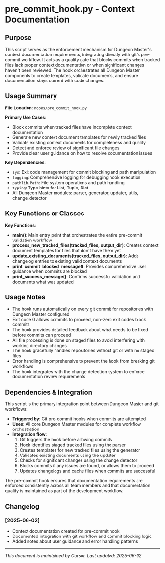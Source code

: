# pre_commit_hook.py - Context Documentation

## Purpose

This script serves as the enforcement mechanism for Dungeon Master's context documentation requirements, integrating directly with git's pre-commit workflow. It acts as a quality gate that blocks commits when tracked files lack proper context documentation or when significant changes haven't been reviewed. The hook orchestrates all Dungeon Master components to create templates, validate documents, and ensure documentation stays current with code changes.

## Usage Summary

**File Location**: `hooks/pre_commit_hook.py`

**Primary Use Cases**:

- Block commits when tracked files have incomplete context documentation
- Generate new context document templates for newly tracked files
- Validate existing context documents for completeness and quality
- Detect and enforce review of significant file changes
- Provide clear user guidance on how to resolve documentation issues

**Key Dependencies**:

- `sys`: Exit code management for commit blocking and path manipulation
- `logging`: Comprehensive logging for debugging hook execution
- `pathlib.Path`: File system operations and path handling
- `typing`: Type hints for List, Tuple, Dict
- All Dungeon Master modules: parser, generator, updater, utils, change_detector

## Key Functions or Classes

**Key Functions**:

- **main()**: Main entry point that orchestrates the entire pre-commit validation workflow
- **process_new_tracked_files(tracked_files, output_dir)**: Creates context document templates for files that don't have them yet
- **update_existing_documents(tracked_files, output_dir)**: Adds changelog entries to existing valid context documents
- **print_commit_blocked_message()**: Provides comprehensive user guidance when commits are blocked
- **print_success_message()**: Confirms successful validation and documents what was updated

## Usage Notes

- The hook runs automatically on every git commit for repositories with Dungeon Master configured
- Exit code 0 allows commits to proceed, non-zero exit codes block commits
- The hook provides detailed feedback about what needs to be fixed before commits can proceed
- All file processing is done on staged files to avoid interfering with working directory changes
- The hook gracefully handles repositories without git or with no staged files
- Error handling is comprehensive to prevent the hook from breaking git workflows
- The hook integrates with the change detection system to enforce documentation review requirements

## Dependencies & Integration

This script is the primary integration point between Dungeon Master and git workflows:

- **Triggered by**: Git pre-commit hooks when commits are attempted
- **Uses**: All core Dungeon Master modules for complete workflow orchestration
- **Integration flow**:
  1. Git triggers the hook before allowing commits
  2. Hook identifies staged tracked files using the parser
  3. Creates templates for new tracked files using the generator
  4. Validates existing documents using the updater
  5. Checks for significant changes using the change detector
  6. Blocks commits if any issues are found, or allows them to proceed
  7. Updates changelogs and cache files when commits are successful

The pre-commit hook ensures that documentation requirements are enforced consistently across all team members and that documentation quality is maintained as part of the development workflow.

## Changelog

### [2025-06-02]

- Context documentation created for pre-commit hook
- Documented integration with git workflow and commit blocking logic
- Added notes about user guidance and error handling patterns

---

_This document is maintained by Cursor. Last updated: 2025-06-02_
